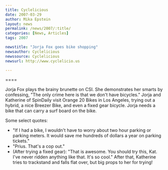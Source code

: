 ```yaml
---
title: Cyclelicious 
date: 2007-03-29
author: Mika Epstein
layout: news
permalink: /news/2007/:title/
categories: [News, Articles]
tags: 2007

newstitle: "Jorja Fox goes bike shopping"
newsauthor: Cyclelicious
newssource: Cyclelicious
newsurl: http://www.cyclelicio.us

---
```

====

Jorja Fox plays the brainy brunette on CSI. She demonstrates her smarts by confessing, "The only crime here is that we don't have bicycles." Jorja and Katherine of SpinDaily visit Orange 20 Bikes in Los Angeles, trying out a hybrid, a nice Breezer Bike, and even a fixed gear bicycle. Jorja needs a bike that can carry a surf board on the bike.

Some select quotes:  

* "If I had a bike, I wouldn't have to worry about two hour parking or parking meters. It would save me hundreds of dollars a year on parking tickets."  
* "Prius. That's a cop out."  
* (After trying a fixed gear): "That is awesome. You should try this, Kat. I've never ridden anything like that. It's so cool." After that, Katherine tries to trackstand and falls flat over, but big props to her for trying!
